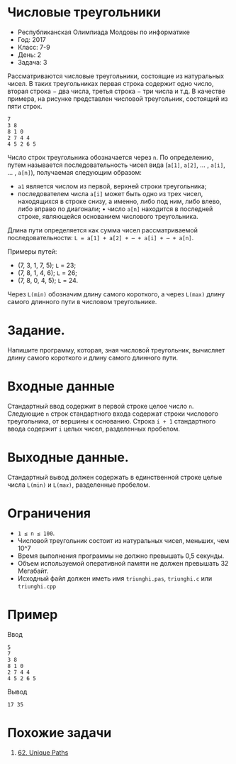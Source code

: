 # Числовые треугольники
* Республиканская Олимпиада Молдовы по информатике
* Год: 2017
* Класс: 7-9
* День: 2
* Задача: 3

Рассматриваются числовые треугольники, состоящие из натуральных чисел. В таких
треугольниках первая строка содержит одно число, вторая строка − два числа, третья строка −
три числа и т.д. В качестве примера, на рисунке представлен числовой
треугольник, состоящий из пяти строк.
```
7
3 8
8 1 0
2 7 4 4
4 5 2 6 5
```

Число строк треугольника обозначается через `n`. По определению, путем называется последовательность чисел вида
(`a[1]`, `a[2]`, … , `a[i]`, … , `a[n]`), получаемая следующим образом:
* `a1` является числом из первой, верхней строки треугольника;
* последователем числа `a[i]` может быть одно из трех чисел, находящихся в строке снизу, а именно, либо под ним, 
либо влево, либо вправо по диагонали;
• число `a[n]` находится в последней строке, являющейся основанием числового треугольника.

Длина пути определяется как сумма чисел рассматриваемой последовательности:
`L = a[1] + a[2] + ⋯ + a[i] + ⋯ + a[n]`.

Примеры путей:
* (7, 3, 1, 7, 5); `L` = 23;
* (7, 8, 1, 4, 6); `L` = 26;
* (7, 8, 0, 4, 5); `L` = 24.

Через `L(min)` обозначим длину самого короткого, а через `L(max)` длину самого длинного пути в числовом треугольнике.

# Задание. 
Напишите программу, которая, зная числовой треугольник, вычисляет длину самого короткого и длину самого длинного пути.

# Входные данные 
Стандартный ввод содержит в первой строке целое число `n`. Следующие `n` строк стандартного входа содержат строки 
числового треугольника, от вершины к основанию. Строка `i + 1` стандартного ввода содержит `i` целых чисел, разделенных
пробелом.

# Выходные данные. 
Стандартный вывод должен содержать в единственной строке целые числа `L(min)` и `L(ma𝑥)`, разделенные пробелом.

# Ограничения
* `1 ≤ n ≤ 100`. 
* Числовой треугольник состоит из натуральных чисел, меньших, чем 10^7
* Время выполнения программы не должно превышать 0,5 секунды. 
* Объем используемой оперативной памяти не должен превышать 32 Мегабайт. 
* Исходный файл должен иметь имя `triunghi.pas`, `triunghi.c` или `triunghi.cpp`

# Пример
Ввод
```
5
7
3 8
8 1 0
2 7 4 4
4 5 2 6 5
```

Вывод
```
17 35
```

# Похожие задачи
1. [62. Unique Paths](https://leetcode.com/problems/unique-paths/)


